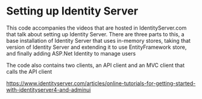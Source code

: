 # Setting up Identity Server

This code accompanies the videos that are hosted in IdentityServer.com that talk about setting up Identity Server. 
There are three parts to this, a base installation of Identity Server that uses in-memory stores, taking that version of Identity Server and extending it to use EntityFramework store, and finally adding ASP.Net Identity to manage users

The code also contains two clients, an API client and an MVC client that calls the API client


https://www.identityserver.com/articles/online-tutorials-for-getting-started-with-identityserver4-and-adminui